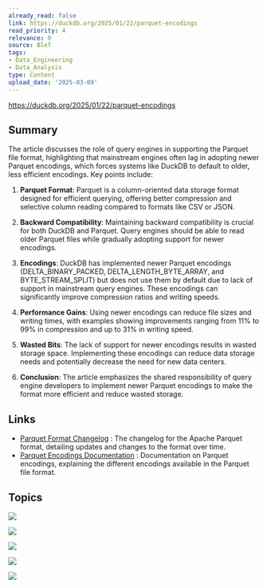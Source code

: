 ```yaml
---
already_read: false
link: https://duckdb.org/2025/01/22/parquet-encodings
read_priority: 4
relevance: 0
source: Blef
tags:
- Data_Engineering
- Data_Analysis
type: Content
upload_date: '2025-03-09'
---
```


https://duckdb.org/2025/01/22/parquet-encodings
## Summary

The article discusses the role of query engines in supporting the Parquet file format, highlighting that mainstream engines often lag in adopting newer Parquet encodings, which forces systems like DuckDB to default to older, less efficient encodings. Key points include:

1. **Parquet Format**: Parquet is a column-oriented data storage format designed for efficient querying, offering better compression and selective column reading compared to formats like CSV or JSON.

2. **Backward Compatibility**: Maintaining backward compatibility is crucial for both DuckDB and Parquet. Query engines should be able to read older Parquet files while gradually adopting support for newer encodings.

3. **Encodings**: DuckDB has implemented newer Parquet encodings (DELTA_BINARY_PACKED, DELTA_LENGTH_BYTE_ARRAY, and BYTE_STREAM_SPLIT) but does not use them by default due to lack of support in mainstream query engines. These encodings can significantly improve compression ratios and writing speeds.

4. **Performance Gains**: Using newer encodings can reduce file sizes and writing times, with examples showing improvements ranging from 11% to 99% in compression and up to 31% in writing speed.

5. **Wasted Bits**: The lack of support for newer encodings results in wasted storage space. Implementing these encodings can reduce data storage needs and potentially decrease the need for new data centers.

6. **Conclusion**: The article emphasizes the shared responsibility of query engine developers to implement newer Parquet encodings to make the format more efficient and reduce wasted storage.
## Links

- [Parquet Format Changelog](https://github.com/apache/parquet-format/blob/master/CHANGES.md) : The changelog for the Apache Parquet format, detailing updates and changes to the format over time.
- [Parquet Encodings Documentation](https://parquet.apache.org/docs/file-format/data-pages/encodings/) : Documentation on Parquet encodings, explaining the different encodings available in the Parquet file format.

## Topics

![](topics/Concept/Apache%20Parquet)

![](topics/Concept/Backward%20Compatibility)

![](topics/Concept/Data%20Compression)

![](topics/Concept/Query%20Engines)

![](topics/Library/DuckDB)
